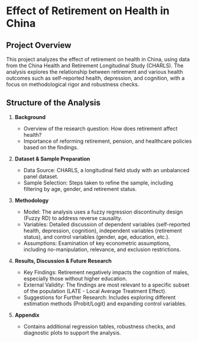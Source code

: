 # Effect of Retirement on Health in China

## Project Overview

This project analyzes the effect of retirement on health in China, using data from the China Health and Retirement Longitudinal Study (CHARLS). The analysis explores the relationship between retirement and various health outcomes such as self-reported health, depression, and cognition, with a focus on methodological rigor and robustness checks.

## Structure of the Analysis

1. **Background**
    - Overview of the research question: How does retirement affect health?
    - Importance of reforming retirement, pension, and healthcare policies based on the findings.

2. **Dataset & Sample Preparation**
    - Data Source: CHARLS, a longitudinal field study with an unbalanced panel dataset.
    - Sample Selection: Steps taken to refine the sample, including filtering by age, gender, and retirement status.

3. **Methodology**
    - Model: The analysis uses a fuzzy regression discontinuity design (Fuzzy RD) to address reverse causality.
    - Variables: Detailed discussion of dependent variables (self-reported health, depression, cognition), independent variables (retirement status), and control variables (gender, age, education, etc.).
    - Assumptions: Examination of key econometric assumptions, including no-manipulation, relevance, and exclusion restrictions.

4. **Results, Discussion & Future Research**
    - Key Findings: Retirement negatively impacts the cognition of males, especially those without higher education.
    - External Validity: The findings are most relevant to a specific subset of the population (LATE - Local Average Treatment Effect).
    - Suggestions for Further Research: Includes exploring different estimation methods (Probit/Logit) and expanding control variables.

5. **Appendix**
    - Contains additional regression tables, robustness checks, and diagnostic plots to support the analysis.
